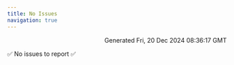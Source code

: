 ```yaml
---
title: No Issues
navigation: true
---
```


<p style="text-align:right;color:#cccs">
Generated Fri, 20 Dec 2024 08:36:17 GMT
</p>
<p>✅ No issues to report ✅</p>



